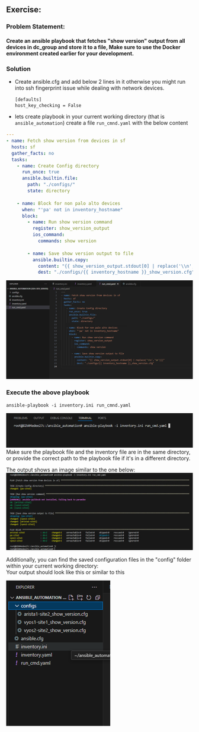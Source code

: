 ## Exercise:
### Problem Statement:
#### Create an ansible playbook that fetches "show version" output from all devices in dc_group and store it to a file, Make sure to use the Docker environment created earlier for your development.

### Solution
- Create ansible.cfg and add below 2 lines in it otherwise you might run into ssh fingerprint issue while dealing with network devices.
  ```text
  [defaults]
  host_key_checking = False
  ``` 
- lets create playbook in your current working directory (that is `ansible_automation`)  create a file `run_cmnd.yaml` with the below content
```yaml
---
- name: Fetch show version from devices in sf
  hosts: sf
  gather_facts: no
  tasks:
    - name: Create Config directory
      run_once: true
      ansible.builtin.file:
        path: "./configs/"
        state: directory

    - name: Block for non palo alto devices
      when: "'pa' not in inventory_hostname"
      block:
        - name: Run show version command
          register: show_version_output
          ios_command:
            commands: show version

        - name: Save show version output to file
          ansible.builtin.copy:
            content: "{{ show_version_output.stdout[0] | replace('\\n','\n')}}"
            dest: "./configs/{{ inventory_hostname }}_show_version.cfg"
```
![alt text](image-22.png)

### Execute the above playbook

```
ansible-playbook -i inventory.ini run_cmnd.yaml
```
![alt text](image-16.png)  
Make sure the playbook file and the inventory file are in the same directory, or provide the correct path to the playbook file if it's in a different directory.

The output shows an image similar to the one below:
![alt text](image-24.png)

Additionally, you can find the saved configuration files in the "config" folder within your current working directory:  
Your output should look like this or similar to this

![alt text](image-23.png)
